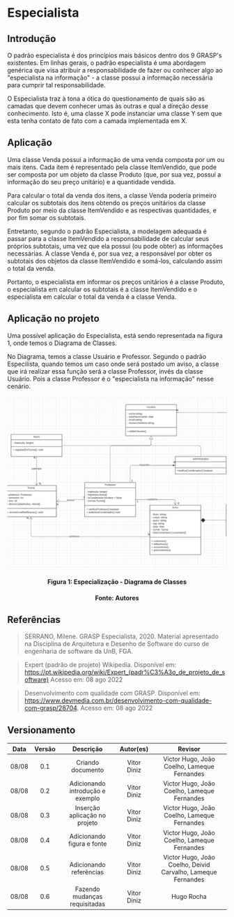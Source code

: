 # Especialista

## Introdução

O padrão especialista é dos princípios mais básicos dentro dos 9 GRASP's existentes. Em linhas gerais, o padrão especialista é uma abordagem genérica que visa atribuir a responsabilidade de fazer ou conhecer algo ao "especialista na informação" - a classe possui a informação necessária para cumprir tal responsabilidade.

O Especialista traz à tona a ótica do questionamento de quais são as camadas que devem conhecer umas às outras e qual a direção desse conhecimento. Isto é, uma classe X pode instanciar uma classe Y sem que esta tenha contato de fato com a camada implementada em X.

## Aplicação

Uma classe Venda possui a informação de uma venda composta por um ou mais itens. Cada item é representado pela classe ItemVendido, que pode ser composta por um objeto da classe Produto (que, por sua vez, possui a informação do seu preço unitário) e a quantidade vendida.

Para calcular o total da venda dos itens, a classe Venda poderia primeiro calcular os subtotais dos itens obtendo os preços unitários da classe Produto por meio da classe ItemVendido e as respectivas quantidades, e por fim somar os subtotais.

Entretanto, segundo o padrão Especialista, a modelagem adequada é passar para a classe ItemVendido a responsabilidade de calcular seus próprios subtotais, uma vez que ela possui (ou pode obter) as informações necessárias. A classe Venda é, por sua vez, a responsável por obter os subtotais dos objetos da classe ItemVendido e somá-los, calculando assim o total da venda.

Portanto, o especialista em informar os preços unitários é a classe Produto, o especialista em calcular os subtotais é a classe ItemVendido e o especialista em calcular o total da venda é a classe Venda.

## Aplicação no projeto

Uma possível aplicação do Especialista, está sendo representada na figura 1, onde temos o Diagrama de Classes.

No Diagrama, temos a classe Usuário e Professor. Segundo o padrão Especilista, quando temos um caso onde será postado um aviso, a classe que irá realizar essa função será a classe Professor, invés da classe Usuário. Pois a classe Professor é o "especialista na informação" nesse cenário.

![Especialização - Diagrama de Classes](../assets/img/Especializacao_diagramadeclasses.png)

<h4 align = "center">Figura 1: Especialização - Diagrama de Classes</h6>
<h4 align = "center">Fonte: Autores</h6>

## Referências

> SERRANO, Milene. GRASP Especialista, 2020. Material apresentado na Disciplina de Arquitetura e Desenho de Software do curso de engenharia de software da UnB, FGA.

> Expert (padrão de projeto) Wikipedia. Disponível em: https://pt.wikipedia.org/wiki/Expert_(padr%C3%A3o_de_projeto_de_software) Acesso em: 08 ago 2022

> Desenvolvimento com qualidade com GRASP. Disponível em: https://www.devmedia.com.br/desenvolvimento-com-qualidade-com-grasp/28704. Acesso em: 08 ago 2022

## Versionamento

| Data  | Versão |            Descrição             |  Autor(es)  |                           Revisor                            |
| :---: | :----: | :------------------------------: | :---------: | :----------------------------------------------------------: |
| 08/08 |  0.1   |        Criando documento         | Vitor Diniz |         Victor Hugo, João Coelho, Lameque Fernandes          |
| 08/08 |  0.2   | Adicionando introdução e exemplo | Vitor Diniz |         Victor Hugo, João Coelho, Lameque Fernandes          |
| 08/08 |  0.3   |  Inserção aplicação no projeto   | Vitor Diniz |         Victor Hugo, João Coelho, Lameque Fernandes          |
| 08/08 |  0.4   |    Adicionando figura e fonte    | Vitor Diniz |         Victor Hugo, João Coelho, Lameque Fernandes          |
| 08/08 |  0.5   |     Adicionando referências      | Vitor Diniz | Victor Hugo, João Coelho, Deivid Carvalho, Lameque Fernandes |
| 08/08 |  0.6   |  Fazendo mudanças requisitadas   | Vitor Diniz |                             Hugo Rocha                           |
